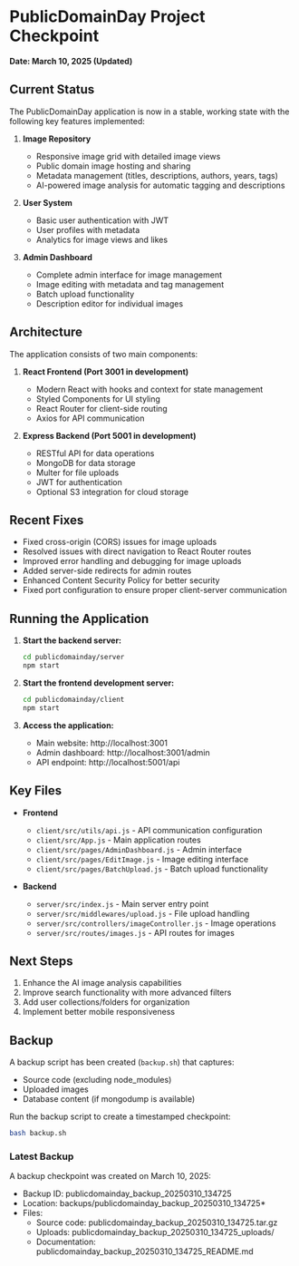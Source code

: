 # PublicDomainDay Project Checkpoint

**Date: March 10, 2025 (Updated)**

## Current Status

The PublicDomainDay application is now in a stable, working state with the following key features implemented:

1. **Image Repository**
   - Responsive image grid with detailed image views
   - Public domain image hosting and sharing
   - Metadata management (titles, descriptions, authors, years, tags)
   - AI-powered image analysis for automatic tagging and descriptions

2. **User System**
   - Basic user authentication with JWT
   - User profiles with metadata
   - Analytics for image views and likes

3. **Admin Dashboard**
   - Complete admin interface for image management
   - Image editing with metadata and tag management
   - Batch upload functionality
   - Description editor for individual images

## Architecture

The application consists of two main components:

1. **React Frontend (Port 3001 in development)**
   - Modern React with hooks and context for state management
   - Styled Components for UI styling
   - React Router for client-side routing
   - Axios for API communication

2. **Express Backend (Port 5001 in development)**
   - RESTful API for data operations
   - MongoDB for data storage
   - Multer for file uploads
   - JWT for authentication
   - Optional S3 integration for cloud storage

## Recent Fixes

- Fixed cross-origin (CORS) issues for image uploads
- Resolved issues with direct navigation to React Router routes
- Improved error handling and debugging for image uploads
- Added server-side redirects for admin routes
- Enhanced Content Security Policy for better security
- Fixed port configuration to ensure proper client-server communication

## Running the Application

1. **Start the backend server:**
   ```bash
   cd publicdomainday/server
   npm start
   ```

2. **Start the frontend development server:**
   ```bash
   cd publicdomainday/client
   npm start
   ```

3. **Access the application:**
   - Main website: http://localhost:3001
   - Admin dashboard: http://localhost:3001/admin
   - API endpoint: http://localhost:5001/api

## Key Files

- **Frontend**
  - `client/src/utils/api.js` - API communication configuration
  - `client/src/App.js` - Main application routes
  - `client/src/pages/AdminDashboard.js` - Admin interface
  - `client/src/pages/EditImage.js` - Image editing interface
  - `client/src/pages/BatchUpload.js` - Batch upload functionality

- **Backend**
  - `server/src/index.js` - Main server entry point
  - `server/src/middlewares/upload.js` - File upload handling
  - `server/src/controllers/imageController.js` - Image operations
  - `server/src/routes/images.js` - API routes for images

## Next Steps

1. Enhance the AI image analysis capabilities
2. Improve search functionality with more advanced filters
3. Add user collections/folders for organization
4. Implement better mobile responsiveness

## Backup

A backup script has been created (`backup.sh`) that captures:
- Source code (excluding node_modules)
- Uploaded images
- Database content (if mongodump is available)

Run the backup script to create a timestamped checkpoint:
```bash
bash backup.sh
```

### Latest Backup

A backup checkpoint was created on March 10, 2025:
- Backup ID: publicdomainday_backup_20250310_134725
- Location: backups/publicdomainday_backup_20250310_134725*
- Files:
  - Source code: publicdomainday_backup_20250310_134725.tar.gz
  - Uploads: publicdomainday_backup_20250310_134725_uploads/
  - Documentation: publicdomainday_backup_20250310_134725_README.md